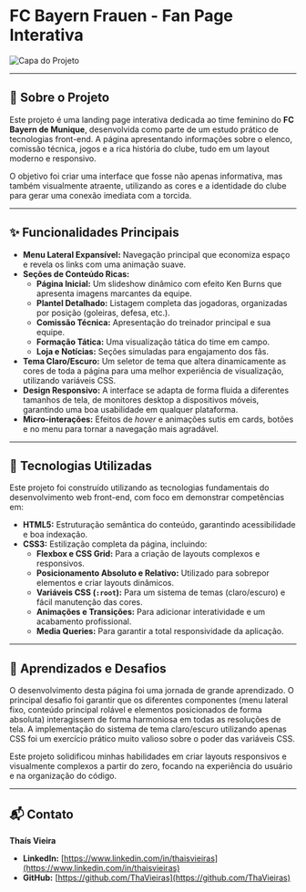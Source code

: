 # FC Bayern Frauen - Fan Page Interativa

![Capa do Projeto]()

---

## 📖 Sobre o Projeto

Este projeto é uma landing page interativa dedicada ao time feminino do **FC Bayern de Munique**, desenvolvida como parte de um estudo prático de tecnologias front-end. A página apresentando informações sobre o elenco, comissão técnica, jogos e a rica história do clube, tudo em um layout moderno e responsivo.

O objetivo foi criar uma interface que fosse não apenas informativa, mas também visualmente atraente, utilizando as cores e a identidade do clube para gerar uma conexão imediata com a torcida.

---

## ✨ Funcionalidades Principais

* **Menu Lateral Expansível:** Navegação principal que economiza espaço e revela os links com uma animação suave.
* **Seções de Conteúdo Ricas:**
    * **Página Inicial:** Um slideshow dinâmico com efeito Ken Burns que apresenta imagens marcantes da equipe.
    * **Plantel Detalhado:** Listagem completa das jogadoras, organizadas por posição (goleiras, defesa, etc.).
    * **Comissão Técnica:** Apresentação do treinador principal e sua equipe.
    * **Formação Tática:** Uma visualização tática do time em campo.
    * **Loja e Notícias:** Seções simuladas para engajamento dos fãs.
* **Tema Claro/Escuro:** Um seletor de tema que altera dinamicamente as cores de toda a página para uma melhor experiência de visualização, utilizando variáveis CSS.
* **Design Responsivo:** A interface se adapta de forma fluida a diferentes tamanhos de tela, de monitores desktop a dispositivos móveis, garantindo uma boa usabilidade em qualquer plataforma.
* **Micro-interações:** Efeitos de *hover* e animações sutis em cards, botões e no menu para tornar a navegação mais agradável.

---

## 🚀 Tecnologias Utilizadas

Este projeto foi construído utilizando as tecnologias fundamentais do desenvolvimento web front-end, com foco em demonstrar competências em:

* **HTML5:** Estruturação semântica do conteúdo, garantindo acessibilidade e boa indexação.
* **CSS3:** Estilização completa da página, incluindo:
    * **Flexbox e CSS Grid:** Para a criação de layouts complexos e responsivos.
    * **Posicionamento Absoluto e Relativo:** Utilizado para sobrepor elementos e criar layouts dinâmicos.
    * **Variáveis CSS (`:root`):** Para um sistema de temas (claro/escuro) e fácil manutenção das cores.
    * **Animações e Transições:** Para adicionar interatividade e um acabamento profissional.
    * **Media Queries:** Para garantir a total responsividade da aplicação.

---

## 🧠 Aprendizados e Desafios

O desenvolvimento desta página foi uma jornada de grande aprendizado. O principal desafio foi garantir que os diferentes componentes (menu lateral fixo, conteúdo principal rolável e elementos posicionados de forma absoluta) interagissem de forma harmoniosa em todas as resoluções de tela. A implementação do sistema de tema claro/escuro utilizando apenas CSS foi um exercício prático muito valioso sobre o poder das variáveis CSS.

Este projeto solidificou minhas habilidades em criar layouts responsivos e visualmente complexos a partir do zero, focando na experiência do usuário e na organização do código.

---

## 📬 Contato

**Thaís Vieira**

* **LinkedIn:** [https://www.linkedin.com/in/thaisvieiras](https://www.linkedin.com/in/thaisvieiras)
* **GitHub:** [https://github.com/ThaVieiras](https://github.com/ThaVieiras) 
